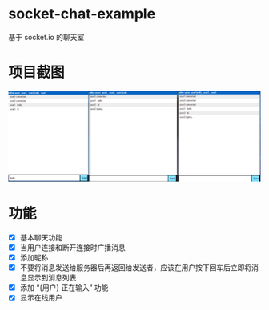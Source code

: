 # socket-chat-example

基于 socket.io 的聊天室

# 项目截图

![](https://github.com/helloaihao/socket-chat-example/blob/master/pic.png)

# 功能

- [x] 基本聊天功能
- [x] 当用户连接和断开连接时广播消息
- [x] 添加昵称
- [x] 不要将消息发送给服务器后再返回给发送者，应该在用户按下回车后立即将消息显示到消息列表
- [x] 添加 “{用户} 正在输入” 功能
- [x] 显示在线用户
